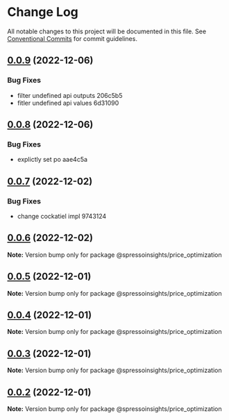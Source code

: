 # Change Log

All notable changes to this project will be documented in this file.
See [Conventional Commits](https://conventionalcommits.org) for commit guidelines.

## [0.0.9](/compare/v0.0.8...v0.0.9) (2022-12-06)

### Bug Fixes

-   filter undefined api outputs 206c5b5
-   fitler undefined api values 6d31090

## [0.0.8](/compare/v0.0.7...v0.0.8) (2022-12-06)

### Bug Fixes

-   explictly set po aae4c5a

## [0.0.7](/compare/v0.0.6...v0.0.7) (2022-12-02)

### Bug Fixes

-   change cockatiel impl 9743124

## [0.0.6](/compare/v0.0.5...v0.0.6) (2022-12-02)

**Note:** Version bump only for package @spressoinsights/price_optimization

## [0.0.5](/compare/v0.0.4...v0.0.5) (2022-12-01)

**Note:** Version bump only for package @spressoinsights/price_optimization

## [0.0.4](/compare/v0.0.3...v0.0.4) (2022-12-01)

**Note:** Version bump only for package @spressoinsights/price_optimization

## [0.0.3](/compare/v0.0.1...v0.0.3) (2022-12-01)

**Note:** Version bump only for package @spressoinsights/price_optimization

## [0.0.2](/compare/v0.0.1...v0.0.2) (2022-12-01)

**Note:** Version bump only for package @spressoinsights/price_optimization
